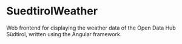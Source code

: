 # SuedtirolWeather
Web frontend for displaying the weather data of the Open Data Hub Südtirol, written using the Angular framework.
